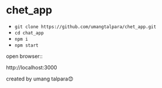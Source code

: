 # chet_app


- `git clone https://github.com/umangtalpara/chet_app.git`
- `cd chat_app`
- `npm i`
- `npm start`


open browser::

http://localhost:3000

created by umang talpara😊
